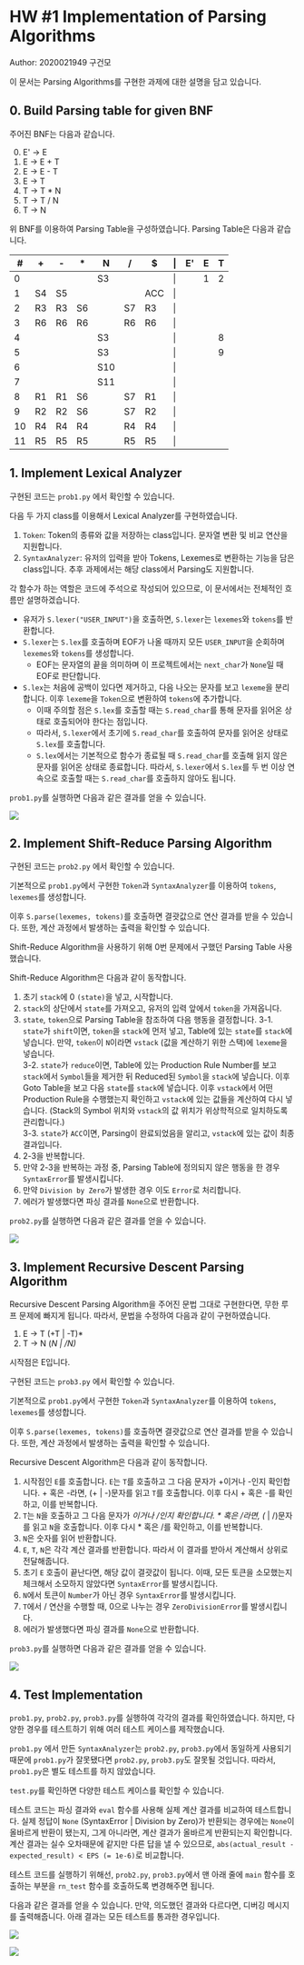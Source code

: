 # HW #1 Implementation of Parsing Algorithms

Author: 2020021949 구건모

이 문서는 Parsing Algorithms를 구현한 과제에 대한 설명을 담고 있습니다.

## 0. Build Parsing table for given BNF

주어진 BNF는 다음과 같습니다.

0. E' -> E
1. E -> E + T
2. E -> E - T
3. E -> T
4. T -> T * N
5. T -> T / N
6. T -> N

위 BNF를 이용하여 Parsing Table을 구성하였습니다. Parsing Table은 다음과 같습니다.

|  #  |  +  |  -  |  *  |  N  |  /  |  $  |  \| |  E'  |  E  |  T  |
|-----|-----|-----|-----|-----|-----|-----|-----|------|-----|-----|
|  0  |     |     |     |  S3 |     |     |  \| |      |  1  |  2  |
|  1  |  S4 |  S5 |     |     |     | ACC |  \| |      |     |     |
|  2  |  R3 |  R3 |  S6 |     |  S7 |  R3 |  \| |      |     |     |
|  3  |  R6 |  R6 |  R6 |     |  R6 |  R6 |  \| |      |     |     |
|  4  |     |     |     |  S3 |     |     |  \| |      |     |  8  |
|  5  |     |     |     |  S3 |     |     |  \| |      |     |  9  |
|  6  |     |     |     | S10 |     |     |  \| |      |     |     |
|  7  |     |     |     | S11 |     |     |  \| |      |     |     |
|  8  |  R1 |  R1 |  S6 |     |  S7 |  R1 |  \| |      |     |     |
|  9  |  R2 |  R2 |  S6 |     |  S7 |  R2 |  \| |      |     |     |
|  10 |  R4 |  R4 |  R4 |     |  R4 |  R4 |  \| |      |     |     |
|  11 |  R5 |  R5 |  R5 |     |  R5 |  R5 |  \| |      |     |     |

## 1. Implement Lexical Analyzer

구현된 코드는 `prob1.py` 에서 확인할 수 있습니다.

다음 두 가지 class를 이용해서 Lexical Analyzer를 구현하였습니다.

1. `Token`: Token의 종류와 값을 저장하는 class입니다. 문자열 변환 및 비교 연산을 지원합니다.
2. `SyntaxAnalyzer`: 유저의 입력을 받아 Tokens, Lexemes로 변환하는 기능을 담은 class입니다. 추후 과제에서는 해당 class에서 Parsing도 지원합니다.

각 함수가 하는 역할은 코드에 주석으로 작성되어 있으므로, 이 문서에서는 전체적인 흐름만 설명하겠습니다.

* 유저가 `S.lexer("USER_INPUT")`을 호출하면, `S.lexer`는 `lexemes`와 `tokens`를 반환합니다.
* `S.lexer`는 `S.lex`를 호출하며 EOF가 나올 때까지 모든 `USER_INPUT`을 순회하며 `lexemes`와 `tokens`를 생성합니다.
  * EOF는 문자열의 끝을 의미하며 이 프로젝트에서는 `next_char`가 `None`일 때 EOF로 판단합니다.
* `S.lex`는 처음에 공백이 있다면 제거하고, 다음 나오는 문자를 보고 `lexeme`을 분리합니다. 이후 `lexeme`을 `Token`으로 변환하여 `tokens`에 추가합니다.
  * 이때 주의할 점은 `S.lex`를 호출할 때는 `S.read_char`를 통해 문자를 읽어온 상태로 호출되어야 한다는 점입니다.
  * 따라서, `S.lexer`에서 초기에 `S.read_char`를 호출하여 문자를 읽어온 상태로 `S.lex`를 호출합니다.
  * `S.lex`에서는 기본적으로 함수가 종료될 때 `S.read_char`를 호출해 읽지 않은 문자를 읽어온 상태로 종료합니다. 따라서, `S.lexer`에서 `S.lex`를 두 번 이상 연속으로 호출할 때는 `S.read_char`를 호출하지 않아도 됩니다.

`prob1.py`를 실행하면 다음과 같은 결과를 얻을 수 있습니다.

![](./prob1_ex.png)

## 2. Implement Shift-Reduce Parsing Algorithm

구현된 코드는 `prob2.py` 에서 확인할 수 있습니다.

기본적으로 `prob1.py`에서 구현한 `Token`과 `SyntaxAnalyzer`를 이용하여 `tokens`, `lexemes`를 생성합니다.

이후 `S.parse(lexemes, tokens)`를 호출하면 결괏값으로 연산 결과를 받을 수 있습니다. 또한, 계산 과정에서 발생하는 출력을 확인할 수 있습니다.

Shift-Reduce Algorithm을 사용하기 위해 0번 문제에서 구했던 Parsing Table 사용했습니다.

Shift-Reduce Algorithm은 다음과 같이 동작합니다.

1. 초기 `stack`에 0 `(state)`을 넣고, 시작합니다.
2. `stack`의 상단에서 `state`를 가져오고, 유저의 입력 앞에서 `token`을 가져옵니다.
3. `state`, `token`으로 Parsing Table을 참조하여 다음 행동을 결정합니다.
    3-1. `state`가 `shift`이면, `token`을 `stack`에 먼저 넣고, Table에 있는 `state`를 `stack`에 넣습니다. 만약, `token`이 `N`이라면 `vstack` (값을 계산하기 위한 스택)에 `lexeme`을 넣습니다.  
    3-2. `state`가 `reduce`이면, Table에 있는 Production Rule Number를 보고 `stack`에서 `Symbol`들을 제거한 뒤 Reduced된 `Symbol`을 `stack`에 넣습니다. 이후 Goto Table을 보고 다음 `state`를 `stack`에 넣습니다. 이후 `vstack`에서 어떤 Production Rule을 수행했는지 확인하고 `vstack`에 있는 값들을 계산하여 다시 넣습니다. (Stack의 Symbol 위치와 `vstack`의 값 위치가 위상학적으로 일치하도록 관리합니다.)  
    3-3. `state`가 `ACC`이면, Parsing이 완료되었음을 알리고, `vstack`에 있는 값이 최종 결과입니다.
4. 2-3을 반복합니다.
5. 만약 2-3을 반복하는 과정 중, Parsing Table에 정의되지 않은 행동을 한 경우 `SyntaxError`를 발생시킵니다.
6. 만약 `Division by Zero`가 발생한 경우 이도 `Error`로 처리합니다.
7. 에러가 발생했다면 파싱 결과를 `None`으로 반환합니다.

`prob2.py`를 실행하면 다음과 같은 결과를 얻을 수 있습니다.

![](./prob2_ex.png)

## 3. Implement Recursive Descent Parsing Algorithm

Recursive Descent Parsing Algorithm을 주어진 문법 그대로 구현한다면, 무한 루프 문제에 빠지게 됩니다. 따라서, 문법을 수정하여 다음과 같이 구현하였습니다.

1. E -> T (+T | -T)*
2. T -> N (*N | /N)*

시작점은 E입니다.

구현된 코드는 `prob3.py` 에서 확인할 수 있습니다.

기본적으로 `prob1.py`에서 구현한 `Token`과 `SyntaxAnalyzer`를 이용하여 `tokens`, `lexemes`를 생성합니다.

이후 `S.parse(lexemes, tokens)`를 호출하면 결괏값으로 연산 결과를 받을 수 있습니다. 또한, 계산 과정에서 발생하는 출력을 확인할 수 있습니다.

Recursive Descent Algorithm은 다음과 같이 동작합니다.

1. 시작점인 `E`를 호출합니다. `E`는 `T`를 호출하고 그 다음 문자가 +이거나 -인지 확인합니다. + 혹은 -라면, (+ | -)문자를 읽고 `T`를 호출합니다. 이후 다시 + 혹은 -를 확인하고, 이를 반복합니다.
2. `T`는 `N`을 호출하고 그 다음 문자가 *이거나 /인지 확인합니다. * 혹은 /라면, (* | /)문자를 읽고 `N`을 호출합니다. 이후 다시 * 혹은 /를 확인하고, 이를 반복합니다.
3. `N`은 숫자를 읽어 반환합니다.
4. `E`, `T`, `N`은 각각 계산 결과를 반환합니다. 따라서 이 결과를 받아서 계산해서 상위로 전달해줍니다.
5. 초기 `E` 호출이 끝난다면, 해당 값이 결괏값이 됩니다. 이때, 모든 토큰을 소모했는지 체크해서 소모하지 않았다면 `SyntaxError`를 발생시킵니다.
6. `N`에서 토큰이 `Number`가 아닌 경우 `SyntaxError`를 발생시킵니다.
7. `T`에서 / 연산을 수행할 때, 0으로 나누는 경우 `ZeroDivisionError`를 발생시킵니다.
8. 에러가 발생했다면 파싱 결과를 `None`으로 반환합니다.

`prob3.py`를 실행하면 다음과 같은 결과를 얻을 수 있습니다.

![](./prob3_ex.png)

## 4. Test Implementation

`prob1.py`, `prob2.py`, `prob3.py`를 실행하여 각각의 결과를 확인하였습니다. 하지만, 다양한 경우를 테스트하기 위해 여러 테스트 케이스를 제작했습니다.

`prob1.py` 에서 만든 `SyntaxAnalyzer`는 `prob2.py`, `prob3.py`에서 동일하게 사용되기 때문에 `prob1.py`가 잘못됐다면 `prob2.py`, `prob3.py`도 잘못될 것입니다. 따라서, `prob1.py`은 별도 테스트를 하지 않았습니다.

`test.py`를 확인하면 다양한 테스트 케이스를 확인할 수 있습니다.

테스트 코드는 파싱 결과와 `eval` 함수를 사용해 실제 계산 결과를 비교하여 테스트합니다. 실제 정답이 `None` (SyntaxError | Division by Zero)가 반환되는 경우에는 `None`이 올바르게 반환이 됐는지, 그게 아니라면, 계산 결과가 올바르게 반환되는지 확인합니다. 계산 결과는 실수 오차때문에 같지만 다른 답을 낼 수 있으므로, `abs(actual_result - expected_result) < EPS (= 1e-6)`로 비교합니다.

테스트 코드를 실행하기 위해선, `prob2.py`, `prob3.py`에서 맨 아래 줄에 `main` 함수를 호출하는 부분을 `rn_test` 함수를 호출하도록 변경해주면 됩니다.

다음과 같은 결과를 얻을 수 있습니다. 만약, 의도했던 결과와 다르다면, 디버깅 메시지를 출력해줍니다. 아래 결과는 모든 테스트를 통과한 경우입니다.

![](./prob2_test.png)

![](./prob3_test.png)